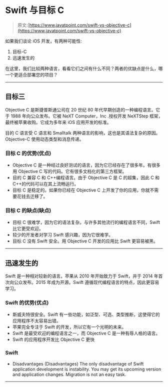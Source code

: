 # Swift 与目标 C

> 原文:[https://www.javatpoint.com/swift-vs-objective-c](https://www.javatpoint.com/swift-vs-objective-c)

如果我们谈论 iOS 开发，有两种可能性:

1.  目标-C
2.  迅速发生的

在这里，我们比较两种语言，看看它们之间有什么不同？两者的优缺点是什么，哪一个更适合部署您的项目？

* * *

## 目标三

Objective C 是斯捷普斯通公司在 20 世纪 80 年代早期创造的一种编程语言。它于 1988 年向公众发布。它被 NeXT Computer，Inc .授权开发 NeXTStep 框架，最终被苹果收购。它成为多年来 iOS 应用开发的标准。

目的 C 语言受 C 语言和 Smalltalk 两种语言的影响，这也是其语法复杂的原因。Objective-C 使用动态类型和消息传递。

### 目标 C 的优势(优点)

*   Objective C 是一种经过良好测试的语言，因为它已经存在了很多年。有很多用 Objective C 写的代码。它有很多文档化的第三方框架。
*   目的 C 兼容 C 和 C++编程语言。由于 Objective C 是 C 的超集，因此 C 和 C++的代码可以在其上流畅运行。
*   目标 C 是稳定的。如果你已经在 Objective C 上开发了你的应用，你就不需要花钱去迁移了。

### 目标 C 的缺点(缺点)

*   目标 C 很难学，因为它的语法复杂。与许多其他流行的编程语言不同，Swift 比它更受欢迎。
*   较少的开发者对学习 Swift 感兴趣，因为它很难学。
*   目标 C 没有 Swift 安全。用 Objective C 开发的应用比 Swift 更容易被黑。

* * *

## 迅速发生的

Swift 是一种相对较新的语言。苹果从 2010 年开始致力于 Swift，并于 2014 年首次向公众发布。2015 年成为开源。Swift 遵循现代编程语言的特点，因此更容易学习。

### Swift 的优势(优点)

*   斯威夫特很安全。Swift 有一些功能，如泛型、可选、类型推断，这使得它的应用程序不太容易出错。
*   苹果完全专注于 Swift 的开发，所以它有一个光明的未来。
*   Swift 是最受欢迎的编程语言之一，而 Objective C 是一种有辱人格的语言。
*   Swift 的应用程序开发比 Objective C 更快

### Swift

*   Disadvantages (Disadvantages) The only disadvantage of Swift application development is instability. You may get its upcoming version and application changes. Migration is not an easy task.

* * *